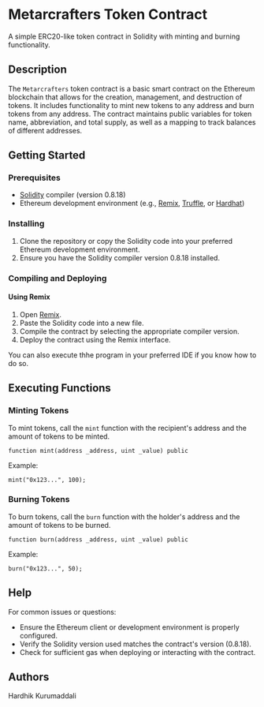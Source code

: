 # Metarcrafters Token Contract

A simple ERC20-like token contract in Solidity with minting and burning functionality.

## Description

The `Metarcrafters` token contract is a basic smart contract on the Ethereum blockchain that allows for the creation, management, and destruction of tokens. It includes functionality to mint new tokens to any address and burn tokens from any address. The contract maintains public variables for token name, abbreviation, and total supply, as well as a mapping to track balances of different addresses.

## Getting Started

### Prerequisites

* [Solidity](https://soliditylang.org) compiler (version 0.8.18)
* Ethereum development environment (e.g., [Remix](https://remix.ethereum.org), [Truffle](https://www.trufflesuite.com/truffle), or [Hardhat](https://hardhat.org))

### Installing

1. Clone the repository or copy the Solidity code into your preferred Ethereum development environment.
2. Ensure you have the Solidity compiler version 0.8.18 installed.

### Compiling and Deploying

#### Using Remix

1. Open [Remix](https://remix.ethereum.org).
2. Paste the Solidity code into a new file.
3. Compile the contract by selecting the appropriate compiler version.
4. Deploy the contract using the Remix interface.

You can also execute thhe program in your preferred IDE if you know how to do so.

## Executing Functions

### Minting Tokens

To mint tokens, call the `mint` function with the recipient's address and the amount of tokens to be minted.

```solidity
function mint(address _address, uint _value) public
```

Example:

```solidity
mint("0x123...", 100);
```

### Burning Tokens

To burn tokens, call the `burn` function with the holder's address and the amount of tokens to be burned.

```solidity
function burn(address _address, uint _value) public
```

Example:

```solidity
burn("0x123...", 50);
```

## Help

For common issues or questions:
* Ensure the Ethereum client or development environment is properly configured.
* Verify the Solidity version used matches the contract's version (0.8.18).
* Check for sufficient gas when deploying or interacting with the contract.

## Authors

Hardhik Kurumaddali
